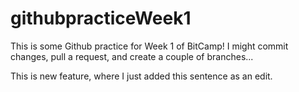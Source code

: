 # githubpracticeWeek1

This is some Github practice for Week 1 of BitCamp! I might commit changes, pull a request, and create a couple of branches...

This is new feature, where I just added this sentence as an edit.
